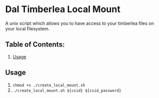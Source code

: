 # Dal Timberlea Local Mount

A unix script which allows you to have access to your timberlea files on your local filesystem.

## Table of Contents:

1. [Usage](#usage)

## Usage

1. `chmod +x ./create_local_mount.sh`
2. `./create_local_mount.sh ${csid} ${csid_password}`
